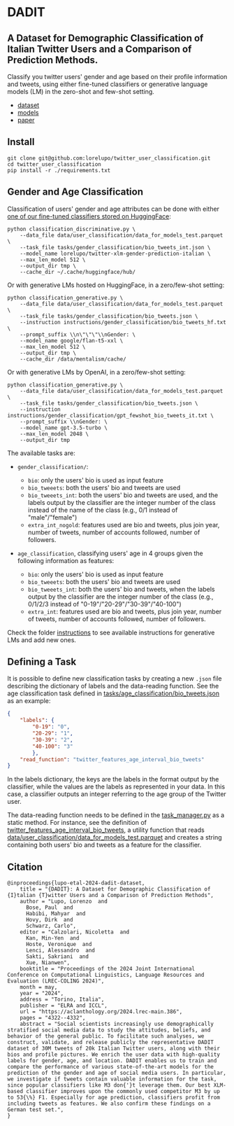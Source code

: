 # DADIT
## A Dataset for Demographic Classification of Italian Twitter Users and a Comparison of Prediction Methods.

Classify you twitter users' gender and age based on their profile information and tweets, using either fine-tuned classifiers or generative language models (LM) in the zero-shot and few-shot setting.

- [dataset](https://huggingface.co/datasets/lorelupo/dadit_italian_twitter)
- [models](https://huggingface.co/lorelupo)
- [paper](https://arxiv.org/abs/2403.05700)

## Install

```
git clone git@github.com:lorelupo/twitter_user_classification.git
cd twitter_user_classification
pip install -r ./requirements.txt
```

## Gender and Age Classification

Classification of users' gender and age attributes can be done with either [one of our fine-tuned classifiers stored on HuggingFace](https://huggingface.co/lorelupo):

```
python classification_discriminative.py \
    --data_file data/user_classification/data_for_models_test.parquet \
    --task_file tasks/gender_classification/bio_tweets_int.json \
    --model_name lorelupo/twitter-xlm-gender-prediction-italian \
    --max_len_model 512 \
    --output_dir tmp \
    --cache_dir ~/.cache/huggingface/hub/
```

Or with generative LMs hosted on HuggingFace, in a zero/few-shot setting:

```
python classification_generative.py \
    --data_file data/user_classification/data_for_models_test.parquet \
    --task_file tasks/gender_classification/bio_tweets.json \
    --instruction instructions/gender_classification/bio_tweets_hf.txt \
    --prompt_suffix \\n\"\"\"\\nGender: \
    --model_name google/flan-t5-xxl \
    --max_len_model 512 \
    --output_dir tmp \
    --cache_dir /data/mentalism/cache/
```

Or with generative LMs by OpenAI, in a zero/few-shot setting:

```
python classification_generative.py \
    --data_file data/user_classification/data_for_models_test.parquet \
    --task_file tasks/gender_classification/bio_tweets.json \
    --instruction instructions/gender_classification/gpt_fewshot_bio_tweets_it.txt \
    --prompt_suffix \\nGender: \
    --model_name gpt-3.5-turbo \
    --max_len_model 2048 \
    --output_dir tmp
```

The  available tasks are:
    
- `gender_classification/`:
    - `bio`: only the users' bio is used as input feature
    - `bio_tweeets`: both the users' bio and tweets are used
    - `bio_tweeets_int`: both the users' bio and tweets are used, and the labels output by the classifier are the integer number of the class instead of the name of the class (e.g., 0/1 instead of "male"/"female")
    - `extra_int_nogold`: features used are bio and tweets, plus join year, number of tweets, number of accounts followed, number of followers.

- `age_classification`, classifying users' age in 4 groups given the following information as features: 
    - `bio`: only the users' bio is used as input feature
    - `bio_tweeets`: both the users' bio and tweets are used
    - `bio_tweeets_int`: both the users' bio and tweets, when the labels output by the classifier are the integer number of the class (e.g., 0/1/2/3 instead of "0-19"/"20-29"/"30-39"/"40-100")
    - `extra_int`: features used are bio and tweets, plus join year, number of tweets, number of accounts followed, number of followers.

Check the folder [instructions](instructions) to see available instructions for generative LMs and add new ones.

## Defining a Task

It is possible to define new classification tasks by creating a new `.json` file describing the dictionary of labels and the data-reading function. See the age classification task defined in [tasks/age_classification/bio_tweets.json](tasks/age_classification/bio_tweets.json) as an example:

```json
{
    "labels": {
        "0-19": "0",
        "20-29": "1",
        "30-39": "2",
        "40-100": "3"
        },
    "read_function": "twitter_features_age_interval_bio_tweets"
}
```

In the labels dictionary, the keys are the labels in the format output by the classifier, while the values are the labels as represented in your data. In this case, a classifier outputs an integer referring to the age group of the Twitter user.

The data-reading function needs to be defined in the [task_manager.py](task_manager.py) as a static method. For instance, see the definition of [twitter_features_age_interval_bio_tweets](twitter_features_age_interval_bio_tweets.py?plain=1#L105), a utility function that reads [data/user_classification/data_for_models_test.parquet](data/user_classification/data_for_models_test.parquet) and creates a string containing both users' bio and tweets as a feature for the classifier.

## Citation

```
@inproceedings{lupo-etal-2024-dadit-dataset,
    title = "{DADIT}: A Dataset for Demographic Classification of {I}talian {T}witter Users and a Comparison of Prediction Methods",
    author = "Lupo, Lorenzo  and
      Bose, Paul  and
      Habibi, Mahyar  and
      Hovy, Dirk  and
      Schwarz, Carlo",
    editor = "Calzolari, Nicoletta  and
      Kan, Min-Yen  and
      Hoste, Veronique  and
      Lenci, Alessandro  and
      Sakti, Sakriani  and
      Xue, Nianwen",
    booktitle = "Proceedings of the 2024 Joint International Conference on Computational Linguistics, Language Resources and Evaluation (LREC-COLING 2024)",
    month = may,
    year = "2024",
    address = "Torino, Italia",
    publisher = "ELRA and ICCL",
    url = "https://aclanthology.org/2024.lrec-main.386",
    pages = "4322--4332",
    abstract = "Social scientists increasingly use demographically stratified social media data to study the attitudes, beliefs, and behavior of the general public. To facilitate such analyses, we construct, validate, and release publicly the representative DADIT dataset of 30M tweets of 20k Italian Twitter users, along with their bios and profile pictures. We enrich the user data with high-quality labels for gender, age, and location. DADIT enables us to train and compare the performance of various state-of-the-art models for the prediction of the gender and age of social media users. In particular, we investigate if tweets contain valuable information for the task, since popular classifiers like M3 don{'}t leverage them. Our best XLM-based classifier improves upon the commonly used competitor M3 by up to 53{\%} F1. Especially for age prediction, classifiers profit from including tweets as features. We also confirm these findings on a German test set.",
}
```
